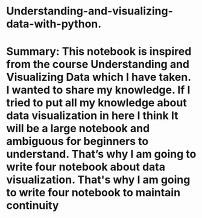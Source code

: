 # Understanding-and-visualizing-data-with-python.
# Summary: This notebook is inspired from the course Understanding and Visualizing Data which I have taken. I wanted to share my knowledge. If I tried to put all my knowledge about data visualization in here I think It will be a large notebook and ambiguous for beginners to understand. That’s why I am going to write four notebook about data visualization. That's why I am going to write four notebook to maintain continuity
